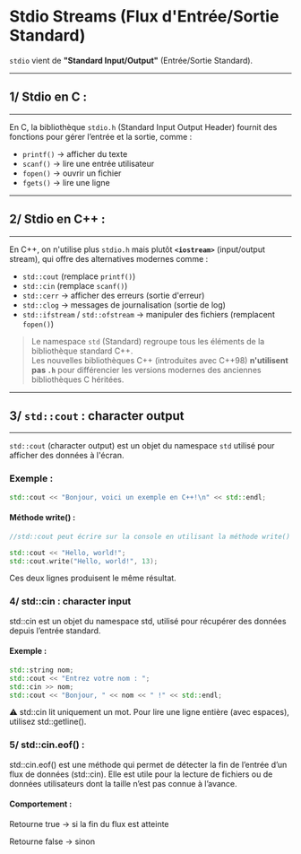 # Stdio Streams (Flux d'Entrée/Sortie Standard)

`stdio` vient de **"Standard Input/Output"** (Entrée/Sortie Standard).

---

## 1/ Stdio en C :
---------------

En C, la bibliothèque `stdio.h` (Standard Input Output Header) fournit des fonctions pour gérer l’entrée et la sortie, comme :

- `printf()` → afficher du texte  
- `scanf()` → lire une entrée utilisateur  
- `fopen()` → ouvrir un fichier  
- `fgets()` → lire une ligne  

---

## 2/ Stdio en C++ :
-----------------

En C++, on n'utilise plus `stdio.h` mais plutôt **`<iostream>`** (input/output stream), qui offre des alternatives modernes comme :

- `std::cout` (remplace `printf()`)  
- `std::cin` (remplace `scanf()`)  
- `std::cerr` → afficher des erreurs (sortie d'erreur)  
- `std::clog` → messages de journalisation (sortie de log)  
- `std::ifstream` / `std::ofstream` → manipuler des fichiers (remplacent `fopen()`)  

> Le namespace `std` (Standard) regroupe tous les éléments de la bibliothèque standard C++.  
> Les nouvelles bibliothèques C++ (introduites avec C++98) **n'utilisent pas `.h`** pour différencier les versions modernes des anciennes bibliothèques C héritées.

---

## 3/ `std::cout` : character output
--------------------------------

`std::cout` (character output) est un objet du namespace `std` utilisé pour afficher des données à l'écran.

### Exemple :
```cpp
std::cout << "Bonjour, voici un exemple en C++!\n" << std::endl;
```
#### Méthode write() :
```cpp
//std::cout peut écrire sur la console en utilisant la méthode write() de la classe std::ostream.

std::cout << "Hello, world!";
std::cout.write("Hello, world!", 13);
```
Ces deux lignes produisent le même résultat.
### 4/ std::cin : character input

std::cin est un objet du namespace std, utilisé pour récupérer des données depuis l’entrée standard.

#### Exemple :
```cpp
std::string nom;
std::cout << "Entrez votre nom : ";
std::cin >> nom;
std::cout << "Bonjour, " << nom << " !" << std::endl;
```
⚠️ std::cin lit uniquement un mot.
Pour lire une ligne entière (avec espaces), utilisez std::getline().

### 5/ std::cin.eof() :

std::cin.eof() est une méthode qui permet de détecter la fin de l’entrée d’un flux de données (std::cin).
Elle est utile pour la lecture de fichiers ou de données utilisateurs dont la taille n’est pas connue à l’avance.

#### Comportement :

Retourne true → si la fin du flux est atteinte

Retourne false → sinon